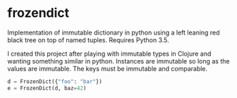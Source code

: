 # frozendict
Implementation of immutable dictionary in python using a left leaning red black tree on top of named tuples. Requires Python 3.5.

I created this project after playing with immutable types in Clojure and wanting something similar in python. Instances are  immutable so long as the values are immutable.  The keys must be immutable and comparable.

```python
d = FrozenDict({"foo": "bar"})
e = FrozenDict(d, baz=42)
```

